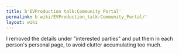 ```yaml
---
title: b'EVProduction talk:Community Portal'
permalink: b'wiki/EVProduction_talk:Community_Portal/'
layout: wiki
---
```


I removed the details under "interested parties" and put them in each
person's personal page, to avoid clutter accumulating too much.
